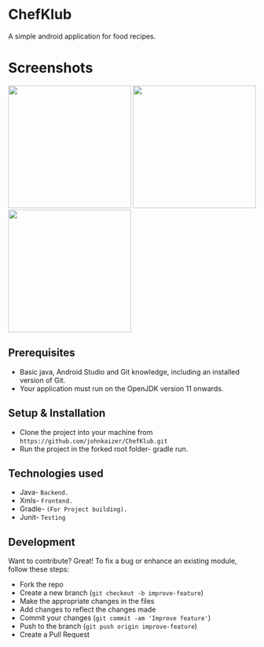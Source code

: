 # ChefKlub
A simple android application for food recipes.
# Screenshots
<img src="Images/DetailScreen.png" width="250" > <img src="Images/homescreen.png" width="250" >
<img src="Images/Images.png" width="250" >

## Prerequisites
- Basic java, Android Studio and Git knowledge, including an installed version of Git.
- Your application must run on the OpenJDK version 11 onwards.

## Setup & Installation
* Clone the project into your machine from `https://github.com/johnkaizer/ChefKlub.git`
* Run the project in the forked root folder- gradle run.

## Technologies used
* Java- `Backend.`
* Xmls- `Frontend.`
* Gradle- `(For Project building).`
* Junit- `Testing`

## Development
Want to contribute? Great!
To fix a bug or enhance an existing module, follow these steps:

- Fork the repo
- Create a new branch (`git checkout -b improve-feature`)
- Make the appropriate changes in the files
- Add changes to reflect the changes made
- Commit your changes (`git commit -am 'Improve feature'`)
- Push to the branch (`git push origin improve-feature`)
- Create a Pull Request
